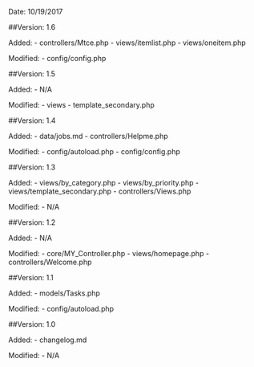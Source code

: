 Date:	 10/19/2017

##Version: 1.6

Added:
	- controllers/Mtce.php
	- views/itemlist.php
	- views/oneitem.php
	
Modified:
	- config/config.php

##Version: 1.5

Added:
	- N/A
	
Modified:
	- views
	    - template_secondary.php

##Version: 1.4

Added:
	- data/jobs.md
        - controllers/Helpme.php
	
Modified:
	- config/autoload.php
        - config/config.php

##Version: 1.3

Added:
	- views/by_category.php
	- views/by_priority.php
	- views/template_secondary.php
	- controllers/Views.php
	
Modified:
	- N/A

##Version: 1.2

Added:
	- N/A
	
Modified:
	- core/MY_Controller.php
        - views/homepage.php
        - controllers/Welcome.php

##Version: 1.1

Added:
	- models/Tasks.php
	
Modified:
	- config/autoload.php

##Version: 1.0

Added:
	- changelog.md
	
Modified:
	- N/A 